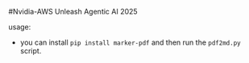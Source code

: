 #Nvidia-AWS Unleash Agentic AI 2025


usage:

- you can install `pip install marker-pdf` and then run the `pdf2md.py` script.